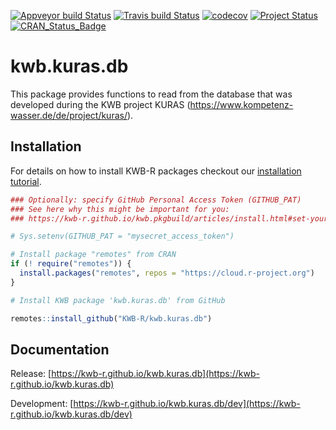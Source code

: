 [![Appveyor build Status](https://ci.appveyor.com/api/projects/status/github/KWB-R/kwb.kuras.db?branch=master&svg=true)](https://ci.appveyor.com/project/KWB-R/kwb-kuras-db/branch/master)
[![Travis build Status](https://travis-ci.org/KWB-R/kwb.kuras.db.svg?branch=master)](https://travis-ci.org/KWB-R/kwb.kuras.db)
[![codecov](https://codecov.io/github/KWB-R/kwb.kuras.db/branch/master/graphs/badge.svg)](https://codecov.io/github/KWB-R/kwb.kuras.db)
[![Project Status](https://img.shields.io/badge/lifecycle-experimental-orange.svg)](https://www.tidyverse.org/lifecycle/#experimental)
[![CRAN_Status_Badge](https://www.r-pkg.org/badges/version/kwb.kuras.db)]()

# kwb.kuras.db

This package provides functions to read from
the database that was developed during the KWB project KURAS
(https://www.kompetenz-wasser.de/de/project/kuras/).

## Installation

For details on how to install KWB-R packages checkout our [installation tutorial](https://kwb-r.github.io/kwb.pkgbuild/articles/install.html).

```r
### Optionally: specify GitHub Personal Access Token (GITHUB_PAT)
### See here why this might be important for you:
### https://kwb-r.github.io/kwb.pkgbuild/articles/install.html#set-your-github_pat

# Sys.setenv(GITHUB_PAT = "mysecret_access_token")

# Install package "remotes" from CRAN
if (! require("remotes")) {
  install.packages("remotes", repos = "https://cloud.r-project.org")
}

# Install KWB package 'kwb.kuras.db' from GitHub

remotes::install_github("KWB-R/kwb.kuras.db")
```

## Documentation

Release: [https://kwb-r.github.io/kwb.kuras.db](https://kwb-r.github.io/kwb.kuras.db)

Development: [https://kwb-r.github.io/kwb.kuras.db/dev](https://kwb-r.github.io/kwb.kuras.db/dev)
